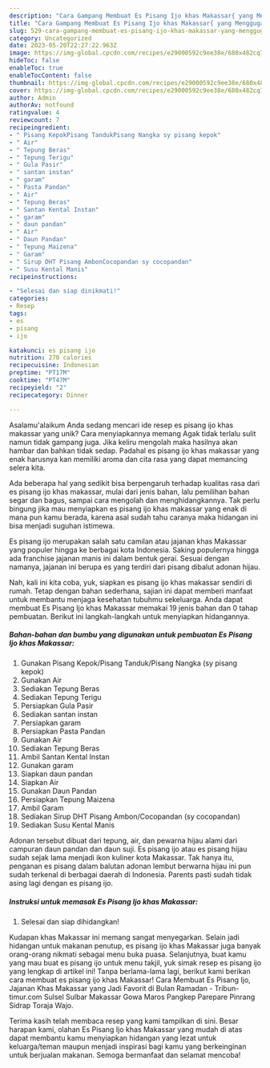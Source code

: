 ```yaml
---
description: "Cara Gampang Membuat Es Pisang Ijo khas Makassar{ yang Menggugah Selera"
title: "Cara Gampang Membuat Es Pisang Ijo khas Makassar{ yang Menggugah Selera"
slug: 529-cara-gampang-membuat-es-pisang-ijo-khas-makassar-yang-menggugah-selera
category: Uncategorized
date: 2023-05-20T22:27:22.963Z
image: https://img-global.cpcdn.com/recipes/e29000592c9ee38e/680x482cq70/es-pisang-ijo-khas-makassar-foto-resep-utama.jpg
hideToc: false
enableToc: true
enableTocContent: false
thumbnail: https://img-global.cpcdn.com/recipes/e29000592c9ee38e/680x482cq70/es-pisang-ijo-khas-makassar-foto-resep-utama.jpg
cover: https://img-global.cpcdn.com/recipes/e29000592c9ee38e/680x482cq70/es-pisang-ijo-khas-makassar-foto-resep-utama.jpg
author: Admin
authorAv: notfound
ratingvalue: 4
reviewcount: 7
recipeingredient:
- " Pisang KepokPisang TandukPisang Nangka sy pisang kepok"
- " Air"
- " Tepung Beras"
- " Tepung Terigu"
- " Gula Pasir"
- " santan instan"
- " garam"
- " Pasta Pandan"
- " Air"
- " Tepung Beras"
- " Santan Kental Instan"
- " garam"
- " daun pandan"
- " Air"
- " Daun Pandan"
- " Tepung Maizena"
- " Garam"
- " Sirup DHT Pisang AmbonCocopandan sy cocopandan"
- " Susu Kental Manis"
recipeinstructions:

- "Selesai dan siap dinikmati!"
categories:
- Resep
tags:
- es
- pisang
- ijo

katakunci: es pisang ijo 
nutrition: 270 calories
recipecuisine: Indonesian
preptime: "PT17M"
cooktime: "PT47M"
recipeyield: "2"
recipecategory: Dinner

---
```



Asalamu'alaikum Anda sedang mencari ide resep es pisang ijo khas makassar yang unik? Cara menyiapkannya memang Agak tidak terlalu sulit namun tidak gampang juga. Jika keliru mengolah maka hasilnya akan hambar dan bahkan tidak sedap. Padahal es pisang ijo khas makassar yang enak harusnya kan memiliki aroma dan cita rasa yang dapat memancing selera kita.


Ada beberapa hal yang sedikit bisa berpengaruh terhadap kualitas rasa dari es pisang ijo khas makassar, mulai dari jenis bahan, lalu pemilihan bahan segar dan bagus, sampai cara mengolah dan menghidangkannya. Tak perlu bingung jika mau menyiapkan es pisang ijo khas makassar yang enak di mana pun kamu berada, karena asal sudah tahu caranya maka hidangan ini bisa menjadi suguhan istimewa.

Es pisang ijo merupakan salah satu camilan atau jajanan khas Makassar yang populer hingga ke berbagai kota Indonesia. Saking populernya hingga ada franchise jajanan manis ini dalam bentuk gerai. Sesuai dengan namanya, jajanan ini berupa es yang terdiri dari pisang dibalut adonan hijau.


Nah, kali ini kita coba, yuk, siapkan es pisang ijo khas makassar sendiri di rumah. Tetap dengan bahan sederhana, sajian ini dapat memberi manfaat untuk membantu menjaga kesehatan tubuhmu sekeluarga. Anda dapat membuat Es Pisang Ijo khas Makassar memakai 19 jenis bahan dan 0 tahap pembuatan. Berikut ini langkah-langkah untuk menyiapkan hidangannya.

<!--inarticleads1-->

##### Bahan-bahan dan bumbu yang digunakan untuk pembuatan Es Pisang Ijo khas Makassar:

1. Gunakan  Pisang Kepok/Pisang Tanduk/Pisang Nangka (sy pisang kepok)
1. Gunakan  Air
1. Sediakan  Tepung Beras
1. Sediakan  Tepung Terigu
1. Persiapkan  Gula Pasir
1. Sediakan  santan instan
1. Persiapkan  garam
1. Persiapkan  Pasta Pandan
1. Gunakan  Air
1. Sediakan  Tepung Beras
1. Ambil  Santan Kental Instan
1. Gunakan  garam
1. Siapkan  daun pandan
1. Siapkan  Air
1. Gunakan  Daun Pandan
1. Persiapkan  Tepung Maizena
1. Ambil  Garam
1. Sediakan  Sirup DHT Pisang Ambon/Cocopandan (sy cocopandan)
1. Sediakan  Susu Kental Manis


Adonan tersebut dibuat dari tepung, air, dan pewarna hijau alami dari campuran daun pandan dan daun suji. Es pisang ijo atau es pisang hijau sudah sejak lama menjadi ikon kuliner kota Makassar. Tak hanya itu, penganan es pisang dalam balutan adonan lembut berwarna hijau ini pun sudah terkenal di berbagai daerah di Indonesia. Parents pasti sudah tidak asing lagi dengan es pisang ijo. 

<!--inarticleads2-->

##### Instruksi untuk memasak Es Pisang Ijo khas Makassar:


1. Selesai dan siap dihidangkan!

Kudapan khas Makassar ini memang sangat menyegarkan. Selain jadi hidangan untuk makanan penutup, es pisang ijo khas Makassar juga banyak orang-orang nikmati sebagai menu buka puasa. Selanjutnya, buat kamu yang mau buat es pisang ijo untuk menu takjil, yuk simak resep es pisang ijo yang lengkap di artikel ini! Tanpa berlama-lama lagi, berikut kami berikan cara membuat es pisang ijo khas Makassar! Cara Membuat Es Pisang Ijo, Jajanan Khas Makassar yang Jadi Favorit di Bulan Ramadan - Tribun-timur.com Sulsel Sulbar Makassar Gowa Maros Pangkep Parepare Pinrang Sidrap Toraja Wajo. 

Terima kasih telah membaca resep yang kami tampilkan di sini. Besar harapan kami, olahan Es Pisang Ijo khas Makassar yang mudah di atas dapat membantu kamu menyiapkan hidangan yang lezat untuk keluarga/teman maupun menjadi inspirasi bagi kamu yang berkeinginan untuk berjualan makanan. Semoga bermanfaat dan selamat mencoba!
